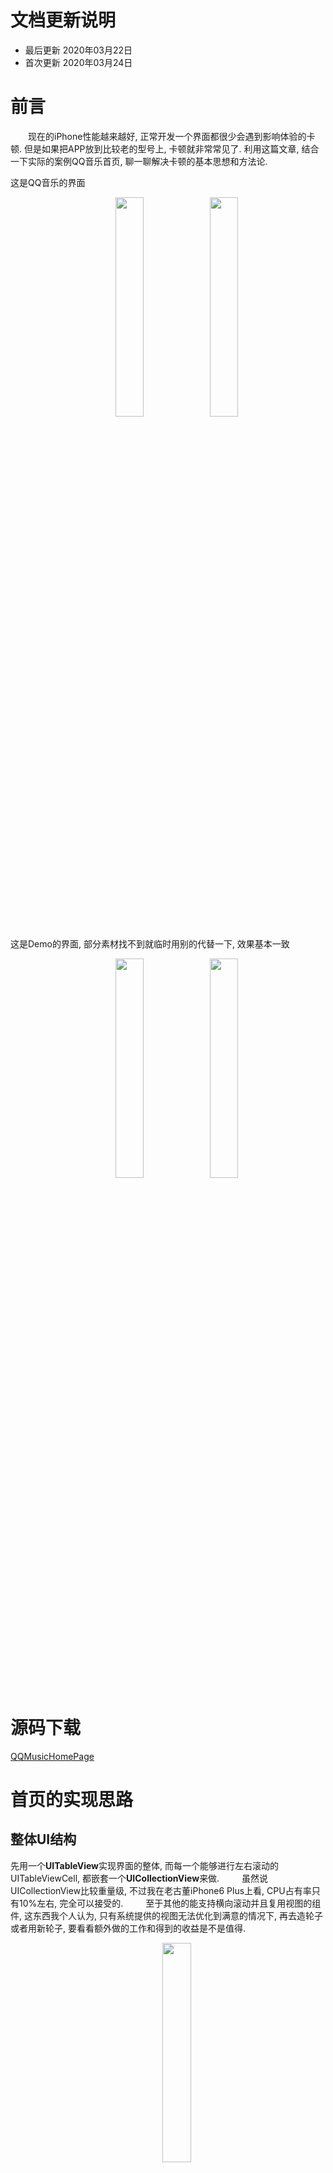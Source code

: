 # 文档更新说明
* 最后更新 2020年03月22日
* 首次更新 2020年03月24日

# 前言
　　现在的iPhone性能越来越好, 正常开发一个界面都很少会遇到影响体验的卡顿. 但是如果把APP放到比较老的型号上, 卡顿就非常常见了. 利用这篇文章, 结合一下实际的案例QQ音乐首页, 聊一聊解决卡顿的基本思想和方法论.

这是QQ音乐的界面
　　<div align=center>
　　<img src="http://blog.cocosdever.com/images/qq-music.jpg" width=30% /><img src="http://blog.cocosdever.com/images/qq-music2.jpg" width=30% />
　　</div>

这是Demo的界面, 部分素材找不到就临时用别的代替一下, 效果基本一致
　　<div align=center>
　　<img src="http://blog.cocosdever.com/images/qq-music-homepage.jpg" width=30% /><img src="http://blog.cocosdever.com/images/qq-music-homepage2.jpg" width=30% />
　　</div>

# 源码下载

[QQMusicHomePage](https://github.com/cocos543/QQMusicHomePage)

# 首页的实现思路

## 整体UI结构

先用一个**UITableView**实现界面的整体, 而每一个能够进行左右滚动的UITableViewCell, 都嵌套一个**UICollectionView**来做. 
　　
虽然说UICollectionView比较重量级, 不过我在老古董iPhone6 Plus上看, CPU占有率只有10%左右, 完全可以接受的. 
　　
至于其他的能支持横向滚动并且复用视图的组件, 这东西我个人认为, 只有系统提供的视图无法优化到满意的情况下, 再去造轮子或者用新轮子, 要看看额外做的工作和得到的收益是不是值得.
　　
<div align=center>
　　<img src="http://blog.cocosdever.com/images/qq-music-ui-structure.png" width=30% />
</div>

## 布局方式

先用Auto Layout + XIB文件的形式开发视图. 自动布局相比手动布局, 好处就是速度快一些, 现在第一个版本用的是自动布局, 假如后面优化之后还有明显卡顿的话, 再考虑代码布局.

## 首页类型划分

### 顶部搜索框

QQ音乐的搜索框会随着页面向上移动而移动, 但是页面向下移动的时候, 搜索框则固定不动. 所以这里采用一个独立的UIView, 存放搜索框也左边的`音乐馆`**label**, 以及右边的Logo

<div align=center>
　　<img src="http://blog.cocosdever.com/images/qq-music-search.png" width=30% />
</div>

并且监听了TableView的`contentOffset`属性, 根据滚动的偏移量来设置搜索视图的位置. 这里用到了我之前做过的一个支持自动释放的便捷观察者类库 `"NSObject+CCEasyKVO.h"` , 有兴趣可以看代码.

### Banner

搜索框下面是一个可以左右滚动的Banner, 网上轮子很多, 这里就不重新做了.

### 固定内容的视图

这部分界面有5个图标, 因为是固定不变也不可以滚动的, 所以可以直接用普通的UIView或者UIStackView来做, 这里我直接用UICollectionView实现. 

再用另一个UITableVIewCell存放下方的`歌单新碟`, `数字专辑` 两个普通的UIView.
<div align=center>
　　<img src="http://blog.cocosdever.com/images/qq-music-function.png" width=30% /><img src="http://blog.cocosdever.com/images/qq-music-function-cell.png" width=10% />
</div>

### 横向瀑布流

`#话题部分` 是一个横向瀑布流视图, 采用自定义**UICollectionViewFlowLayout**实现.
<div align=center>
　　<img src="http://blog.cocosdever.com/images/qq-music-topic.gif" width=30% />
</div>

创建**TopicWalterfallFlowLayout**类, 继承自**UICollectionViewFlowLayout**, 重写`prepareLayout`方法, 算好每一个Topic的文本宽度并且缓存起来, 这样**TopicWalterfallFlowLayout**就可以算出全部**CollectionCell**的位置了. 效果如上图.

### 各种不同的CollectionViewCell

往下的可以横向滚动的视图都用UICollectionView实现, 其中分为多种不同的Cell. QQ音乐首页的Cell种类是后台配置的, 我这里只挑选其中几种实现, 其他的都是一样的道理.

<div align=center>
　　<img src="http://blog.cocosdever.com/images/qq-music-song-list.png" width=30% /><img src="http://blog.cocosdever.com/images/qq-music-movie.png" width=30% /><img src="http://blog.cocosdever.com/images/qq-music-vip.png" width=30% />
</div>

其中歌单的Cell, 因为要在图片上显示白色的收听数字, 所以我在图片上加了一个灰色渐变蒙版, 这样底部的数字看起来才会清晰. 不然遇到白色图片文字就看不清了. 另外两个Cell也是同理 不过截图没体现出来. 这些圆角都使用下面两行代码搞定

``` objc
self.maskV.layer.masksToBounds = YES;
self.maskV.layer.cornerRadius = 10.f;
```

到这里基本就把首页的UI结构介绍完毕了. 这个版本的代码可以从`tag v1`获取.

# 代码优化

兴匆匆地运行了一下`tag v1`代码, 在iPhone xs max上挺流畅的, 有点失望, 这不是没得优化吗😂.

换个手机, 在iPhone6p上跑了一下, 问题来了. 好卡, 略兴奋, 卡顿还挺严重的, 这种会影响到用户体验, 没优化好肯定不能上线的.

不过有一点让我觉得奇怪的是, 屏幕上显示的FPS一直是60, CPU占有率只有15%, 这种卡顿很容易让人猜出来是GPU处理不过来. 因为FPS指示器用的是`CADisplayLink`加一个整形变量实现的, 计算出`CADisplayLink`每秒调用的次数就是帧率. 既然这个FPS一直是60, 那么意味着CPU还是能处理的过来的.

借助性能调试工具Instruments中的Core animation, 可以看到真实的帧率.

<div align=center>
　　<img src="http://blog.cocosdever.com/images/qq-music-gup-v1.png" width=40% />
</div>

帧率在40帧左右, GPU使用率高达90%.

下面分别从两个角度来谈代码优化问题.

## GPU 优化

GPU使用率过高, 常见的原因有下面几个

1. 渲染的图片是否有阴影, 圆角
2. 图片是否由多个图层动态合成显示.
3. 渲染出的图片的缓存命中率.

这几个点都比较容易想到. iOS对阴影和圆角会造成离屏渲染. 这里需要重点理解离屏渲染为什么会造成GPU的大量消耗! 

未完待续!

## CPU 优化

# 参考文章
[关于iOS离屏渲染的深入研究](https://zhuanlan.zhihu.com/p/72653360)
